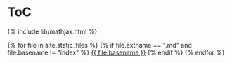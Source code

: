 # ToC
{% include lib/mathjax.html %}

{% for file in site.static_files %}
{% if file.extname == ".md" and file.basename != "index" %}
[{{ file.basename }}]({{site.baseurl}}/{{file.basename}}.html)
{% endif %}
{% endfor %}